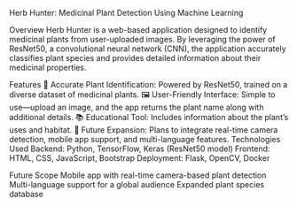 Herb Hunter: Medicinal Plant Detection Using Machine Learning


Overview
Herb Hunter is a web-based application designed to identify medicinal plants from user-uploaded images. By leveraging the power of ResNet50, a convolutional neural network (CNN), the application accurately classifies plant species and provides detailed information about their medicinal properties.

Features
🌿 Accurate Plant Identification: Powered by ResNet50, trained on a diverse dataset of medicinal plants.
🖼️ User-Friendly Interface: Simple to use—upload an image, and the app returns the plant name along with additional details.
📚 Educational Tool: Includes information about the plant’s uses and habitat.
📱 Future Expansion: Plans to integrate real-time camera detection, mobile app support, and multi-language features.
Technologies Used
Backend: Python, TensorFlow, Keras (ResNet50 model)
Frontend: HTML, CSS, JavaScript, Bootstrap
Deployment: Flask, OpenCV, Docker

Future Scope
Mobile app with real-time camera-based plant detection
Multi-language support for a global audience
Expanded plant species database
